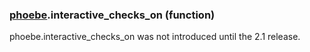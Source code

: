 ### [phoebe](phoebe.md).interactive_checks_on (function)

phoebe.interactive_checks_on was not introduced until the 2.1 release.
